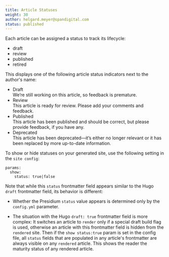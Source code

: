 ```yaml
---
title: Article Statuses
weight: 30
author: helgard.meyer@spandigital.com
status: published
---
```


Each article can be assigned a status to track its lifecycle:

- draft
- review
- published
- retired

This displays one of the following article status indicators next to the author's name:
<html>
<div class="article-status">  
<ul>  
<li><span title="Article Status" class="label label-success status-draft">Draft</span></li> We’re still working on this article, so feedback is premature.
<li><span title="Article Status" class="label label-success status-review">Review</span></li> This article is ready for review. Please add your comments and feedback.    
<li><span title="Article Status" class="label label-success status-published">Published</span></li> This article has been published and should be correct, but please provide feedback, if you have any.
<li><span title="Article Status" class="label label-success status-retired">Deprecated</span></li> This article has been deprecated—it’s either no longer relevant or it has been replaced by more up-to-date information.
</ul>
</div>
</html>
  

To show or hide statuses on your generated site, use the following setting in the `site config`:

```
params:
  show:
    status: true|false
```


Note that while this `status` frontmatter field appears similar to the Hugo `draft` frontmatter field, its behavior is different:

* Whether the Presidium `status` value appears is determined only by the `config.yml` parameter.

* The situation with the Hugo `draft: true` frontmatter field is more complex: It switches an article to `render` only if a special draft build flag is used, otherwise an article with this frontmatter field is hidden from the `rendered` site. Then if the `show status:true` param is set in the config file, all `status` fields that are populated in any article's frontmatter are always visible on any `rendered` article. This shows the reader the maturity status of any rendered article.